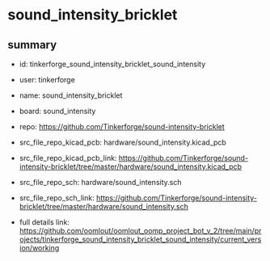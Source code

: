 # sound_intensity_bricklet
 
## summary 
* id: tinkerforge_sound_intensity_bricklet_sound_intensity
* user: tinkerforge
* name: sound_intensity_bricklet
* board: sound_intensity
* repo: https://github.com/Tinkerforge/sound-intensity-bricklet
* src_file_repo_kicad_pcb: hardware/sound_intensity.kicad_pcb
* src_file_repo_kicad_pcb_link: https://github.com/Tinkerforge/sound-intensity-bricklet/tree/master/hardware/sound_intensity.kicad_pcb


* src_file_repo_sch: hardware/sound_intensity.sch
* src_file_repo_sch_link: https://github.com/Tinkerforge/sound-intensity-bricklet/tree/master/hardware/sound_intensity.sch
* full details link: https://github.com/oomlout/oomlout_oomp_project_bot_v_2/tree/main/projects/tinkerforge_sound_intensity_bricklet_sound_intensity/current_version/working  







